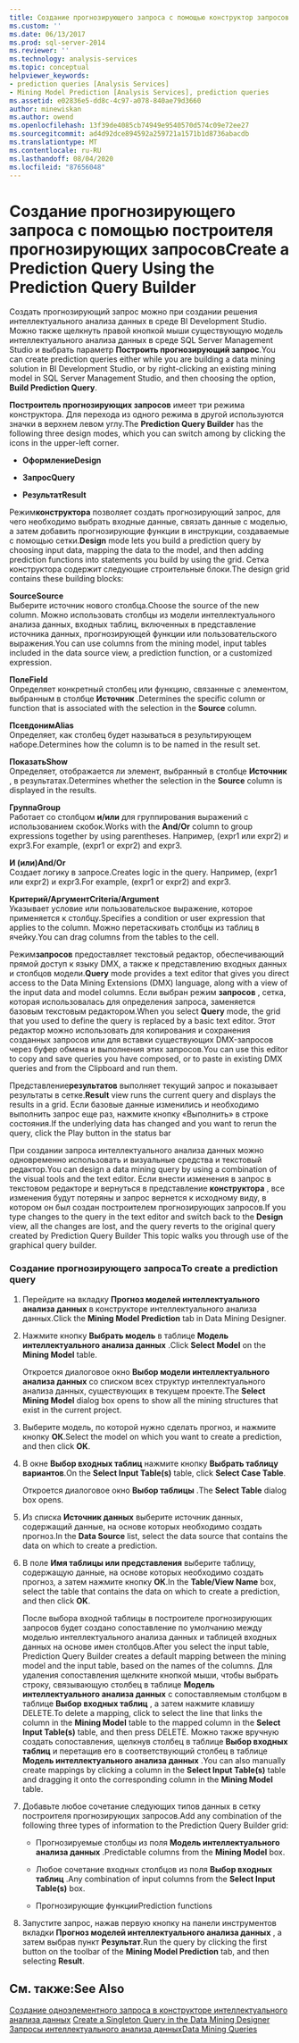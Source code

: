 ```yaml
---
title: Создание прогнозирующего запроса с помощью конструктор запросов прогнозирования | Документация Майкрософт
ms.custom: ''
ms.date: 06/13/2017
ms.prod: sql-server-2014
ms.reviewer: ''
ms.technology: analysis-services
ms.topic: conceptual
helpviewer_keywords:
- prediction queries [Analysis Services]
- Mining Model Prediction [Analysis Services], prediction queries
ms.assetid: e02836e5-dd8c-4c97-a078-840ae79d3660
author: minewiskan
ms.author: owend
ms.openlocfilehash: 13f39de4085cb74949e9540570d574c09e72ee27
ms.sourcegitcommit: ad4d92dce894592a259721a1571b1d8736abacdb
ms.translationtype: MT
ms.contentlocale: ru-RU
ms.lasthandoff: 08/04/2020
ms.locfileid: "87656048"
---
```

# <a name="create-a-prediction-query-using-the-prediction-query-builder"></a><span data-ttu-id="53f41-102">Создание прогнозирующего запроса с помощью построителя прогнозирующих запросов</span><span class="sxs-lookup"><span data-stu-id="53f41-102">Create a Prediction Query Using the Prediction Query Builder</span></span>
  <span data-ttu-id="53f41-103">Создать прогнозирующий запрос можно при создании решения интеллектуального анализа данных в среде BI Development Studio. Можно также щелкнуть правой кнопкой мыши существующую модель интеллектуального анализа данных в среде SQL Server Management Studio и выбрать параметр **Построить прогнозирующий запрос**.</span><span class="sxs-lookup"><span data-stu-id="53f41-103">You can create prediction queries either while you are building a data mining solution in BI Development Studio, or by right-clicking an existing mining model in SQL Server Management Studio, and then choosing the option, **Build Prediction Query**.</span></span>  
  
 <span data-ttu-id="53f41-104">**Построитель прогнозирующих запросов** имеет три режима конструктора. Для перехода из одного режима в другой используются значки в верхнем левом углу.</span><span class="sxs-lookup"><span data-stu-id="53f41-104">The **Prediction Query Builder** has the following three design modes, which you can switch among by clicking the icons in the upper-left corner.</span></span>  
  
-   <span data-ttu-id="53f41-105">**Оформление**</span><span class="sxs-lookup"><span data-stu-id="53f41-105">**Design**</span></span>  
  
-   <span data-ttu-id="53f41-106">**Запрос**</span><span class="sxs-lookup"><span data-stu-id="53f41-106">**Query**</span></span>  
  
-   <span data-ttu-id="53f41-107">**Результат**</span><span class="sxs-lookup"><span data-stu-id="53f41-107">**Result**</span></span>  
  
 <span data-ttu-id="53f41-108">Режим**конструктора** позволяет создать прогнозирующий запрос, для чего необходимо выбрать входные данные, связать данные с моделью, а затем добавить прогнозирующие функции в инструкции, создаваемые с помощью сетки.</span><span class="sxs-lookup"><span data-stu-id="53f41-108">**Design** mode lets you build a prediction query by choosing input data, mapping the data to the model, and then adding prediction functions into statements you build by using the grid.</span></span> <span data-ttu-id="53f41-109">Сетка конструктора содержит следующие строительные блоки.</span><span class="sxs-lookup"><span data-stu-id="53f41-109">The design grid contains these building blocks:</span></span>  
  
 <span data-ttu-id="53f41-110">**Source**</span><span class="sxs-lookup"><span data-stu-id="53f41-110">**Source**</span></span>  
 <span data-ttu-id="53f41-111">Выберите источник нового столбца.</span><span class="sxs-lookup"><span data-stu-id="53f41-111">Choose the source of the new column.</span></span> <span data-ttu-id="53f41-112">Можно использовать столбцы из модели интеллектуального анализа данных, входных таблиц, включенных в представление источника данных, прогнозирующей функции или пользовательского выражения.</span><span class="sxs-lookup"><span data-stu-id="53f41-112">You can use columns from the mining model, input tables included in the data source view, a prediction function, or a customized expression.</span></span>  
  
 <span data-ttu-id="53f41-113">**Поле**</span><span class="sxs-lookup"><span data-stu-id="53f41-113">**Field**</span></span>  
 <span data-ttu-id="53f41-114">Определяет конкретный столбец или функцию, связанные с элементом, выбранным в столбце **Источник** .</span><span class="sxs-lookup"><span data-stu-id="53f41-114">Determines the specific column or function that is associated with the selection in the **Source** column.</span></span>  
  
 <span data-ttu-id="53f41-115">**Псевдоним**</span><span class="sxs-lookup"><span data-stu-id="53f41-115">**Alias**</span></span>  
 <span data-ttu-id="53f41-116">Определяет, как столбец будет называться в результирующем наборе.</span><span class="sxs-lookup"><span data-stu-id="53f41-116">Determines how the column is to be named in the result set.</span></span>  
  
 <span data-ttu-id="53f41-117">**Показать**</span><span class="sxs-lookup"><span data-stu-id="53f41-117">**Show**</span></span>  
 <span data-ttu-id="53f41-118">Определяет, отображается ли элемент, выбранный в столбце **Источник** , в результатах.</span><span class="sxs-lookup"><span data-stu-id="53f41-118">Determines whether the selection in the **Source** column is displayed in the results.</span></span>  
  
 <span data-ttu-id="53f41-119">**Группа**</span><span class="sxs-lookup"><span data-stu-id="53f41-119">**Group**</span></span>  
 <span data-ttu-id="53f41-120">Работает со столбцом **и/или** для группирования выражений с использованием скобок.</span><span class="sxs-lookup"><span data-stu-id="53f41-120">Works with the **And/Or** column to group expressions together by using parentheses.</span></span> <span data-ttu-id="53f41-121">Например, (expr1 или expr2) и expr3.</span><span class="sxs-lookup"><span data-stu-id="53f41-121">For example, (expr1 or expr2) and expr3.</span></span>  
  
 <span data-ttu-id="53f41-122">**И (или)**</span><span class="sxs-lookup"><span data-stu-id="53f41-122">**And/Or**</span></span>  
 <span data-ttu-id="53f41-123">Создает логику в запросе.</span><span class="sxs-lookup"><span data-stu-id="53f41-123">Creates logic in the query.</span></span> <span data-ttu-id="53f41-124">Например, (expr1 или expr2) и expr3.</span><span class="sxs-lookup"><span data-stu-id="53f41-124">For example, (expr1 or expr2) and expr3.</span></span>  
  
 <span data-ttu-id="53f41-125">**Критерий/Аргумент**</span><span class="sxs-lookup"><span data-stu-id="53f41-125">**Criteria/Argument**</span></span>  
 <span data-ttu-id="53f41-126">Указывает условие или пользовательское выражение, которое применяется к столбцу.</span><span class="sxs-lookup"><span data-stu-id="53f41-126">Specifies a condition or user expression that applies to the column.</span></span> <span data-ttu-id="53f41-127">Можно перетаскивать столбцы из таблиц в ячейку.</span><span class="sxs-lookup"><span data-stu-id="53f41-127">You can drag columns from the tables to the cell.</span></span>  
  
 <span data-ttu-id="53f41-128">Режим**запросов** предоставляет текстовый редактор, обеспечивающий прямой доступ к языку DMX, а также к представлению входных данных и столбцов модели.</span><span class="sxs-lookup"><span data-stu-id="53f41-128">**Query** mode provides a text editor that gives you direct access to the Data Mining Extensions (DMX) language, along with a view of the input data and model columns.</span></span> <span data-ttu-id="53f41-129">Если выбран режим **запросов** , сетка, которая использовалась для определения запроса, заменяется базовым текстовым редактором.</span><span class="sxs-lookup"><span data-stu-id="53f41-129">When you select **Query** mode, the grid that you used to define the query is replaced by a basic text editor.</span></span> <span data-ttu-id="53f41-130">Этот редактор можно использовать для копирования и сохранения созданных запросов или для вставки существующих DMX-запросов через буфер обмена и выполнения этих запросов.</span><span class="sxs-lookup"><span data-stu-id="53f41-130">You can use this editor to copy and save queries you have composed, or to paste in existing DMX queries and from the Clipboard and run them.</span></span>  
  
 <span data-ttu-id="53f41-131">Представление**результатов** выполняет текущий запрос и показывает результаты в сетке.</span><span class="sxs-lookup"><span data-stu-id="53f41-131">**Result** view runs the current query and displays the results in a grid.</span></span> <span data-ttu-id="53f41-132">Если базовые данные изменились и необходимо выполнить запрос еще раз, нажмите кнопку «Выполнить» в строке состояния.</span><span class="sxs-lookup"><span data-stu-id="53f41-132">If the underlying data has changed and you want to rerun the query, click the Play button in the status bar</span></span>  
  
 <span data-ttu-id="53f41-133">При создании запроса интеллектуального анализа данных можно одновременно использовать и визуальные средства и текстовый редактор.</span><span class="sxs-lookup"><span data-stu-id="53f41-133">You can design a data mining query by using a combination of the visual tools and the text editor.</span></span> <span data-ttu-id="53f41-134">Если внести изменения в запрос в текстовом редакторе и вернуться в представление **конструктора** , все изменения будут потеряны и запрос вернется к исходному виду, в котором он был создан построителем прогнозирующих запросов.</span><span class="sxs-lookup"><span data-stu-id="53f41-134">If you type changes to the query in the text editor and switch back to the **Design** view, all the changes are lost, and the query reverts to the original query created by Prediction Query Builder This topic walks you through use of the graphical query builder.</span></span>  
  
### <a name="to-create-a-prediction-query"></a><span data-ttu-id="53f41-135">Создание прогнозирующего запроса</span><span class="sxs-lookup"><span data-stu-id="53f41-135">To create a prediction query</span></span>  
  
1.  <span data-ttu-id="53f41-136">Перейдите на вкладку **Прогноз моделей интеллектуального анализа данных** в конструкторе интеллектуального анализа данных.</span><span class="sxs-lookup"><span data-stu-id="53f41-136">Click the **Mining Model Prediction** tab in Data Mining Designer.</span></span>  
  
2.  <span data-ttu-id="53f41-137">Нажмите кнопку **Выбрать модель** в таблице **Модель интеллектуального анализа данных** .</span><span class="sxs-lookup"><span data-stu-id="53f41-137">Click **Select Model** on the **Mining Model** table.</span></span>  
  
     <span data-ttu-id="53f41-138">Откроется диалоговое окно **Выбор модели интеллектуального анализа данных** со списком всех структур интеллектуального анализа данных, существующих в текущем проекте.</span><span class="sxs-lookup"><span data-stu-id="53f41-138">The **Select Mining Model** dialog box opens to show all the mining structures that exist in the current project.</span></span>  
  
3.  <span data-ttu-id="53f41-139">Выберите модель, по которой нужно сделать прогноз, и нажмите кнопку **ОК**.</span><span class="sxs-lookup"><span data-stu-id="53f41-139">Select the model on which you want to create a prediction, and then click **OK**.</span></span>  
  
4.  <span data-ttu-id="53f41-140">В окне **Выбор входных таблиц** нажмите кнопку **Выбрать таблицу вариантов**.</span><span class="sxs-lookup"><span data-stu-id="53f41-140">On the **Select Input Table(s)** table, click **Select Case Table**.</span></span>  
  
     <span data-ttu-id="53f41-141">Откроется диалоговое окно **Выбор таблицы** .</span><span class="sxs-lookup"><span data-stu-id="53f41-141">The **Select Table** dialog box opens.</span></span>  
  
5.  <span data-ttu-id="53f41-142">Из списка **Источник данных** выберите источник данных, содержащий данные, на основе которых необходимо создать прогноз.</span><span class="sxs-lookup"><span data-stu-id="53f41-142">In the **Data Source** list, select the data source that contains the data on which to create a prediction.</span></span>  
  
6.  <span data-ttu-id="53f41-143">В поле **Имя таблицы или представления** выберите таблицу, содержащую данные, на основе которых необходимо создать прогноз, а затем нажмите кнопку **ОК**.</span><span class="sxs-lookup"><span data-stu-id="53f41-143">In the **Table/View Name** box, select the table that contains the data on which to create a prediction, and then click **OK**.</span></span>  
  
     <span data-ttu-id="53f41-144">После выбора входной таблицы в построителе прогнозирующих запросов будет создано сопоставление по умолчанию между моделью интеллектуального анализа данных и таблицей входных данных на основе имен столбцов.</span><span class="sxs-lookup"><span data-stu-id="53f41-144">After you select the input table, Prediction Query Builder creates a default mapping between the mining model and the input table, based on the names of the columns.</span></span> <span data-ttu-id="53f41-145">Для удаления сопоставления щелкните кнопкой мыши, чтобы выбрать строку, связывающую столбец в таблице **Модель интеллектуального анализа данных** с сопоставляемым столбцом в таблице **Выбор входных таблиц** , а затем нажмите клавишу DELETE.</span><span class="sxs-lookup"><span data-stu-id="53f41-145">To delete a mapping, click to select the line that links the column in the **Mining Model** table to the mapped column in the **Select Input Table(s)** table, and then press DELETE.</span></span> <span data-ttu-id="53f41-146">Можно также вручную создать сопоставления, щелкнув столбец в таблице **Выбор входных таблиц** и перетащив его в соответствующий столбец в таблице **Модель интеллектуального анализа данных** .</span><span class="sxs-lookup"><span data-stu-id="53f41-146">You can also manually create mappings by clicking a column in the **Select Input Table(s)** table and dragging it onto the corresponding column in the **Mining Model** table.</span></span>  
  
7.  <span data-ttu-id="53f41-147">Добавьте любое сочетание следующих типов данных в сетку построителя прогнозирующих запросов.</span><span class="sxs-lookup"><span data-stu-id="53f41-147">Add any combination of the following three types of information to the Prediction Query Builder grid:</span></span>  
  
    -   <span data-ttu-id="53f41-148">Прогнозируемые столбцы из поля **Модель интеллектуального анализа данных** .</span><span class="sxs-lookup"><span data-stu-id="53f41-148">Predictable columns from the **Mining Model** box.</span></span>  
  
    -   <span data-ttu-id="53f41-149">Любое сочетание входных столбцов из поля **Выбор входных таблиц** .</span><span class="sxs-lookup"><span data-stu-id="53f41-149">Any combination of input columns from the **Select Input Table(s)** box.</span></span>  
  
    -   <span data-ttu-id="53f41-150">Прогнозирующие функции</span><span class="sxs-lookup"><span data-stu-id="53f41-150">Prediction functions</span></span>  
  
8.  <span data-ttu-id="53f41-151">Запустите запрос, нажав первую кнопку на панели инструментов вкладки **Прогноз моделей интеллектуального анализа данных** , а затем выбрав пункт **Результат**.</span><span class="sxs-lookup"><span data-stu-id="53f41-151">Run the query by clicking the first button on the toolbar of the **Mining Model Prediction** tab, and then selecting **Result**.</span></span>  
  
## <a name="see-also"></a><span data-ttu-id="53f41-152">См. также:</span><span class="sxs-lookup"><span data-stu-id="53f41-152">See Also</span></span>  
 <span data-ttu-id="53f41-153">[Создание одноэлементного запроса в конструкторе интеллектуального анализа данных](create-a-singleton-query-in-the-data-mining-designer.md) </span><span class="sxs-lookup"><span data-stu-id="53f41-153">[Create a Singleton Query in the Data Mining Designer](create-a-singleton-query-in-the-data-mining-designer.md) </span></span>  
 [<span data-ttu-id="53f41-154">Запросы интеллектуального анализа данных</span><span class="sxs-lookup"><span data-stu-id="53f41-154">Data Mining Queries</span></span>](data-mining-queries.md)  
  
  
